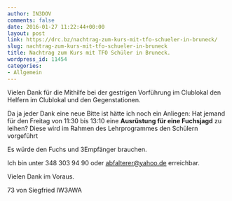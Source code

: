 ```yaml
---
author: IN3DOV
comments: false
date: 2016-01-27 11:22:44+00:00
layout: post
link: https://drc.bz/nachtrag-zum-kurs-mit-tfo-schueler-in-bruneck/
slug: nachtrag-zum-kurs-mit-tfo-schueler-in-bruneck
title: Nachtrag zum Kurs mit TFO Schüler in Bruneck.
wordpress_id: 11454
categories:
- Allgemein
---
```


Vielen Dank für die Mithilfe bei der gestrigen Vorführung im Clublokal den Helfern im Clublokal und den Gegenstationen.

Da ja jeder Dank eine neue Bitte ist hätte ich noch ein Anliegen: Hat jemand für den Freitag von 11:30 bis 13:10 eine **Ausrüstung für eine Fuchsjagd** zu leihen? Diese wird im Rahmen des Lehrprogrammes den Schülern vorgeführt

Es würde den Fuchs und 3Empfänger brauchen.

Ich bin unter 348 303 94 90 oder [abfalterer@yahoo.de](mailto:abfalterer@yahoo.de) erreichbar.

Vielen Dank im Voraus.

73 von Siegfried IW3AWA


